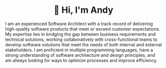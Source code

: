 <h1 align="center" style="text-decoration:none">
 👋 Hi, I'm Andy
</h1>

I am an experienced Software Architect with a track record of delivering high-quality software products that meet or exceed customer expectations. My expertise lies in bridging the gap between business requirements and technical solutions, working collaboratively with cross-functional teams to develop software solutions that meet the needs of both internal and external stakeholders. I am proficient in multiple programming languages, have a strong understanding of software architecture and design principles, and am always looking for ways to optimize processes and improve efficiency.
